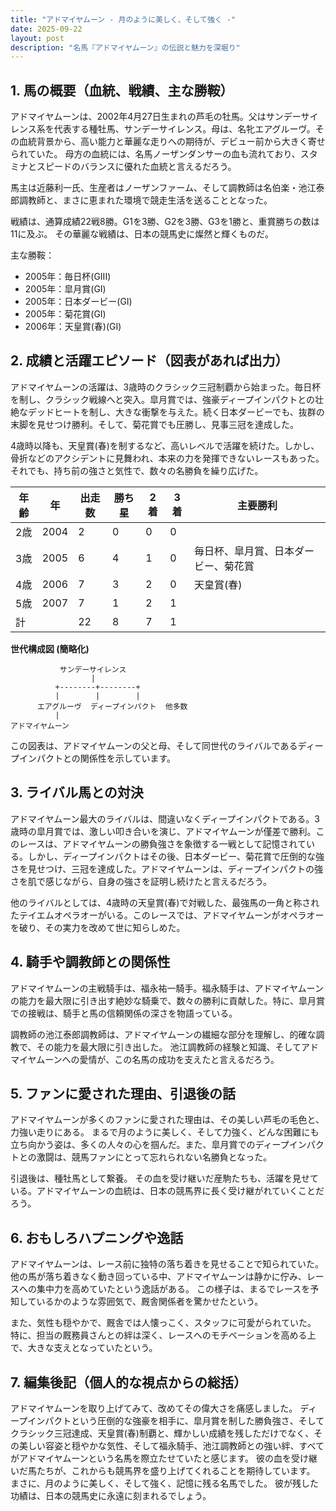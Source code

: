 ```yaml
---
title: "アドマイヤムーン - 月のように美しく、そして強く -"
date: 2025-09-22
layout: post
description: "名馬『アドマイヤムーン』の伝説と魅力を深堀り"
---
```


## 1. 馬の概要（血統、戦績、主な勝鞍）

アドマイヤムーンは、2002年4月27日生まれの芦毛の牡馬。父はサンデーサイレンス系を代表する種牡馬、サンデーサイレンス。母は、名牝エアグルーヴ。その血統背景から、高い能力と華麗な走りへの期待が、デビュー前から大きく寄せられていた。  母方の血統には、名馬ノーザンダンサーの血も流れており、スタミナとスピードのバランスに優れた血統と言えるだろう。

馬主は近藤利一氏、生産者はノーザンファーム、そして調教師は名伯楽・池江泰郎調教師と、まさに恵まれた環境で競走生活を送ることとなった。

戦績は、通算成績22戦8勝。G1を3勝、G2を3勝、G3を1勝と、重賞勝ちの数は11に及ぶ。  その華麗な戦績は、日本の競馬史に燦然と輝くものだ。


主な勝鞍：

* 2005年：毎日杯(GIII)
* 2005年：皐月賞(GI)
* 2005年：日本ダービー(GI)
* 2005年：菊花賞(GI)
* 2006年：天皇賞(春)(GI)


## 2. 成績と活躍エピソード（図表があれば出力）

アドマイヤムーンの活躍は、3歳時のクラシック三冠制覇から始まった。毎日杯を制し、クラシック戦線へと突入。皐月賞では、強豪ディープインパクトとの壮絶なデッドヒートを制し、大きな衝撃を与えた。続く日本ダービーでも、抜群の末脚を見せつけ勝利。そして、菊花賞でも圧勝し、見事三冠を達成した。

4歳時以降も、天皇賞(春)を制するなど、高いレベルで活躍を続けた。しかし、骨折などのアクシデントに見舞われ、本来の力を発揮できないレースもあった。それでも、持ち前の強さと気性で、数々の名勝負を繰り広げた。


| 年齢 | 年 | 出走数 | 勝ち星 | 2着 | 3着 | 主要勝利 |
|---|---|---|---|---|---|---|
| 2歳 | 2004 | 2 | 0 | 0 | 0 |  |
| 3歳 | 2005 | 6 | 4 | 1 | 0 | 毎日杯、皐月賞、日本ダービー、菊花賞 |
| 4歳 | 2006 | 7 | 3 | 2 | 0 | 天皇賞(春) |
| 5歳 | 2007 | 7 | 1 | 2 | 1 |  |
| 計 |  | 22 | 8 | 7 | 1 |  |


**世代構成図 (簡略化)**

```
           サンデーサイレンス
                  |
          +--------+--------+
          |        |        |
      エアグルーヴ  ディープインパクト  他多数
          |
アドマイヤムーン
```

この図表は、アドマイヤムーンの父と母、そして同世代のライバルであるディープインパクトとの関係性を示しています。


## 3. ライバル馬との対決

アドマイヤムーン最大のライバルは、間違いなくディープインパクトである。3歳時の皐月賞では、激しい叩き合いを演じ、アドマイヤムーンが僅差で勝利。このレースは、アドマイヤムーンの勝負強さを象徴する一戦として記憶されている。しかし、ディープインパクトはその後、日本ダービー、菊花賞で圧倒的な強さを見せつけ、三冠を達成した。アドマイヤムーンは、ディープインパクトの強さを肌で感じながら、自身の強さを証明し続けたと言えるだろう。

他のライバルとしては、4歳時の天皇賞(春)で対戦した、最強馬の一角と称されたテイエムオペラオーがいる。このレースでは、アドマイヤムーンがオペラオーを破り、その実力を改めて世に知らしめた。


## 4. 騎手や調教師との関係性

アドマイヤムーンの主戦騎手は、福永祐一騎手。福永騎手は、アドマイヤムーンの能力を最大限に引き出す絶妙な騎乗で、数々の勝利に貢献した。特に、皐月賞での接戦は、騎手と馬の信頼関係の深さを物語っている。

調教師の池江泰郎調教師は、アドマイヤムーンの繊細な部分を理解し、的確な調教で、その能力を最大限に引き出した。  池江調教師の経験と知識、そしてアドマイヤムーンへの愛情が、この名馬の成功を支えたと言えるだろう。


## 5. ファンに愛された理由、引退後の話

アドマイヤムーンが多くのファンに愛された理由は、その美しい芦毛の毛色と、力強い走りにある。  まるで月のように美しく、そして力強く、どんな困難にも立ち向かう姿は、多くの人々の心を掴んだ。また、皐月賞でのディープインパクトとの激闘は、競馬ファンにとって忘れられない名勝負となった。

引退後は、種牡馬として繋養。  その血を受け継いだ産駒たちも、活躍を見せている。アドマイヤムーンの血統は、日本の競馬界に長く受け継がれていくことだろう。


## 6. おもしろハプニングや逸話

アドマイヤムーンは、レース前に独特の落ち着きを見せることで知られていた。  他の馬が落ち着きなく動き回っている中、アドマイヤムーンは静かに佇み、レースへの集中力を高めていたという逸話がある。  この様子は、まるでレースを予知しているかのような雰囲気で、厩舎関係者を驚かせたという。

また、気性も穏やかで、厩舎では人懐っこく、スタッフに可愛がられていた。  特に、担当の厩務員さんとの絆は深く、レースへのモチベーションを高める上で、大きな支えとなっていたという。


## 7. 編集後記（個人的な視点からの総括）

アドマイヤムーンを取り上げてみて、改めてその偉大さを痛感しました。  ディープインパクトという圧倒的な強豪を相手に、皐月賞を制した勝負強さ、そしてクラシック三冠達成、天皇賞(春)制覇と、輝かしい成績を残しただけでなく、その美しい容姿と穏やかな気性、そして福永騎手、池江調教師との強い絆、すべてがアドマイヤムーンという名馬を際立たせていたと感じます。  彼の血を受け継いだ馬たちが、これからも競馬界を盛り上げてくれることを期待しています。  まさに、月のように美しく、そして強く、記憶に残る名馬でした。  彼が残した功績は、日本の競馬史に永遠に刻まれるでしょう。
